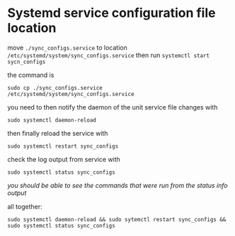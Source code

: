 # Systemd service configuration file location 

move `./sync_configs.service` to location `/etc/systemd/system/sync_configs.service` then run `systemctl start sycn_configs` 

the command is
```
sudo cp ./sync_configs.service  /etc/systemd/system/sync_configs.service  
```

you need to then notify the daemon of the unit service file changes with 
```
sudo systemctl daemon-reload
```

then finally reload the service with 
```
sudo systemctl restart sync_configs
```

check the log output from service with 

```
sudo systemctl status sync_configs
```
*you should be able to see the commands that were run from the status info output*

all together:
```
sudo systemctl daemon-reload && sudo sytemctl restart sync_configs && sudo systemctl status sync_configs
```
